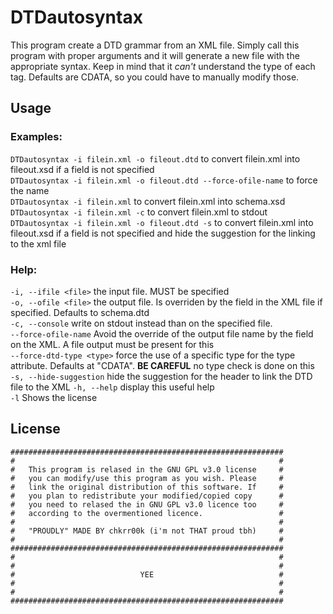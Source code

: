 # DTDautosyntax
This program create a DTD grammar from an XML file.
Simply call this program with proper arguments and it will generate a new file with the appropriate syntax.
Keep in mind that it *can't* understand the type of each tag. Defaults are CDATA, so you could have to manually modify those.

## Usage


### Examples:  
`DTDautosyntax -i filein.xml -o fileout.dtd` to convert filein.xml into fileout.xsd if a field is not specified  
`DTDautosyntax -i filein.xml -o fileout.dtd --force-ofile-name` to force the name  
`DTDautosyntax -i filein.xml` to convert filein.xml into schema.xsd  
`DTDautosyntax -i filein.xml -c` to convert filein.xml to stdout  
`DTDautosyntax -i filein.xml -o fileout.dtd -s` to convert filein.xml into fileout.xsd if a field is not specified and hide the suggestion for the linking to the xml file  

### Help:  
`-i, --ifile <file>`            the input file. MUST be specified  
`-o, --ofile <file>`            the output file. Is overriden by the field in the XML file if specified. Defaults to schema.dtd  
`-c, --console`                 write on stdout instead than on the specified file.  
`--force-ofile-name`            Avoid the override of the output file name by the field on the XML. A file output must be present for this  
`--force-dtd-type <type>`       force the use of a specific type for the type attribute. Defaults at "CDATA". **BE CAREFUL** no type check is done on this  
`-s, --hide-suggestion`         hide the suggestion for the header to link the DTD file to the XML
`-h, --help`                    display this useful help  
`-l`                            Shows the license  

## License
    #############################################################
    #                                                           #
    #   This program is relased in the GNU GPL v3.0 license     #
    #   you can modify/use this program as you wish. Please     #
    #   link the original distribution of this software. If     #
    #   you plan to redistribute your modified/copied copy      #
    #   you need to relased the in GNU GPL v3.0 licence too     #
    #   according to the overmentioned licence.                 #
    #                                                           #
    #   "PROUDLY" MADE BY chkrr00k (i'm not THAT proud tbh)     #
    #                                                           #
    #############################################################
    #                                                           #
    #                                                           #
    #                            YEE                            #
    #                                                           #
    #                                                           #
    #############################################################
